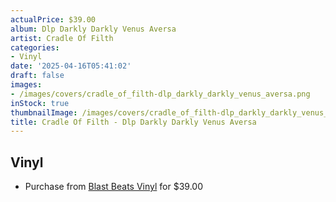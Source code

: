 ```yaml
---
actualPrice: $39.00
album: Dlp Darkly Darkly Venus Aversa
artist: Cradle Of Filth
categories:
- Vinyl
date: '2025-04-16T05:41:02'
draft: false
images:
- /images/covers/cradle_of_filth-dlp_darkly_darkly_venus_aversa.png
inStock: true
thumbnailImage: /images/covers/cradle_of_filth-dlp_darkly_darkly_venus_aversa-thumb.png
title: Cradle Of Filth - Dlp Darkly Darkly Venus Aversa
---
```


## Vinyl
* Purchase from [Blast Beats Vinyl](https://blastbeatsvinyl.com/products/cradle-of-filth-dlp-darkly-darkly-venus-aversa-black-vinyl-2lp) for $39.00
